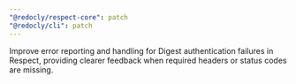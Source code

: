 ```yaml
---
"@redocly/respect-core": patch
"@redocly/cli": patch
---
```


Improve error reporting and handling for Digest authentication failures in Respect, providing clearer feedback when required headers or status codes are missing.
